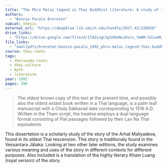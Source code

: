 ```yaml
---
title: "The Phra Malai legend in Thai Buddhist literature: A study of three texts"
authors:
  - "Bonnie Pacala Brereton"
subcat: thesis
external_url: "https://deepblue.lib.umich.edu/handle/2027.42/128920"
drive_links:
  - "https://drive.google.com/file/d/1TAZiogCXp5X0oNxiRzcv_YmNM-X21vmM/view?usp=sharing"
file_links:
  - "smallpdfs/brereton-bonnie-pacala_1992_phra-malai-legend-thai-buddhist-literature.pdf"
course: thai-roots
tags:
  - theravada-roots
  - thai-culture
  - myth
  - literature
year: 1992
pages: 290
---
```


> The oldest known copy of this text at
the present time, and possibly also the oldest extant book
written in a Thai language, is a palm leaf manuscript with a
Chula Sakkarad date corresponding to 1516 A.D. Written in
the Tham script, the treatise employs a dual language format
consisting of Pali passages followed by their Lan Na Thai
equivalents

This dissertation is a scholarly study of the story of the Arhat Maliyadeva, found in its oldest Thai rescension. This story is traditionaly found in the Vessantara Jātaka. Looking at two other later editions, the study examines various meaning and uses of the story in different contexts for different purposes. Also included is a translation of the highly literary Kham Luang (royal version) of the story.
